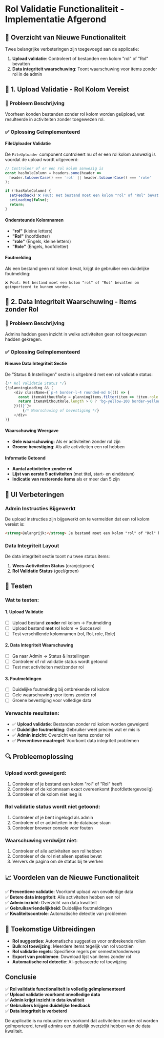 # Rol Validatie Functionaliteit - Implementatie Afgerond

## **🎯 Overzicht van Nieuwe Functionaliteit**

Twee belangrijke verbeteringen zijn toegevoegd aan de applicatie:

1. **Upload validatie**: Controleert of bestanden een kolom "rol" of "Rol" bevatten
2. **Data integriteit waarschuwing**: Toont waarschuwing voor items zonder rol in de admin

## **🔧 1. Upload Validatie - Rol Kolom Vereist**

### **🐛 Probleem Beschrijving**
Voorheen konden bestanden zonder rol kolom worden geüpload, wat resulteerde in activiteiten zonder toegewezen rol.

### **✅ Oplossing Geïmplementeerd**

#### **FileUploader Validatie**
De `FileUploader` component controleert nu of er een rol kolom aanwezig is voordat de upload wordt uitgevoerd:

```typescript
// Controleer of er een rol kolom aanwezig is
const hasRoleColumn = headers.some(header => 
  header.toLowerCase() === 'rol' || header.toLowerCase() === 'role'
);

if (!hasRoleColumn) {
  setFeedback('❌ Fout: Het bestand moet een kolom "rol" of "Rol" bevatten om geïmporteerd te kunnen worden.');
  setLoading(false);
  return;
}
```

#### **Ondersteunde Kolomnamen**
- **"rol"** (kleine letters)
- **"Rol"** (hoofdletter)
- **"role"** (Engels, kleine letters)
- **"Role"** (Engels, hoofdletter)

#### **Foutmelding**
Als een bestand geen rol kolom bevat, krijgt de gebruiker een duidelijke foutmelding:
```
❌ Fout: Het bestand moet een kolom "rol" of "Rol" bevatten om geïmporteerd te kunnen worden.
```

## **🔧 2. Data Integriteit Waarschuwing - Items zonder Rol**

### **🐛 Probleem Beschrijving**
Admins hadden geen inzicht in welke activiteiten geen rol toegewezen hadden gekregen.

### **✅ Oplossing Geïmplementeerd**

#### **Nieuwe Data Integriteit Sectie**
De "Status & Instellingen" sectie is uitgebreid met een rol validatie status:

```typescript
{/* Rol Validatie Status */}
{!planningLoading && (
    <div className={`p-4 border-l-4 rounded-md ${(() => {
      const itemsWithoutRole = planningItems.filter(item => !item.role || item.role.trim() === '');
      return itemsWithoutRole.length > 0 ? 'bg-yellow-100 border-yellow-500 text-yellow-800' : 'bg-green-100 border-green-500 text-green-800';
    })()}`}>
        {/* Waarschuwing of bevestiging */}
    </div>
)}
```

#### **Waarschuwing Weergave**
- **Gele waarschuwing**: Als er activiteiten zonder rol zijn
- **Groene bevestiging**: Als alle activiteiten een rol hebben

#### **Informatie Getoond**
- **Aantal activiteiten zonder rol**
- **Lijst van eerste 5 activiteiten** (met titel, start- en einddatum)
- **Indicatie van resterende items** als er meer dan 5 zijn

## **🎨 UI Verbeteringen**

### **Admin Instructies Bijgewerkt**
De upload instructies zijn bijgewerkt om te vermelden dat een rol kolom vereist is:

```html
<strong>Belangrijk:</strong> Je bestand moet een kolom "rol" of "Rol" bevatten om geïmporteerd te kunnen worden.
```

### **Data Integriteit Layout**
De data integriteit sectie toont nu twee status items:
1. **Wees-Activiteiten Status** (oranje/groen)
2. **Rol Validatie Status** (geel/groen)

## **🧪 Testen**

### **Wat te testen:**

#### **1. Upload Validatie**
- [ ] Upload bestand **zonder** rol kolom → Foutmelding
- [ ] Upload bestand **met** rol kolom → Succesvol
- [ ] Test verschillende kolomnamen (rol, Rol, role, Role)

#### **2. Data Integriteit Waarschuwing**
- [ ] Ga naar Admin → Status & Instellingen
- [ ] Controleer of rol validatie status wordt getoond
- [ ] Test met activiteiten met/zonder rol

#### **3. Foutmeldingen**
- [ ] Duidelijke foutmelding bij ontbrekende rol kolom
- [ ] Gele waarschuwing voor items zonder rol
- [ ] Groene bevestiging voor volledige data

### **Verwachte resultaten:**
- ✅ **Upload validatie**: Bestanden zonder rol kolom worden geweigerd
- ✅ **Duidelijke foutmelding**: Gebruiker weet precies wat er mis is
- ✅ **Admin inzicht**: Overzicht van items zonder rol
- ✅ **Preventieve maatregel**: Voorkomt data integriteit problemen

## **🔍 Probleemoplossing**

### **Upload wordt geweigerd:**
1. Controleer of je bestand een kolom "rol" of "Rol" heeft
2. Controleer of de kolomnaam exact overeenkomt (hoofdlettergevoelig)
3. Controleer of de kolom niet leeg is

### **Rol validatie status wordt niet getoond:**
1. Controleer of je bent ingelogd als admin
2. Controleer of er activiteiten in de database staan
3. Controleer browser console voor fouten

### **Waarschuwing verdwijnt niet:**
1. Controleer of alle activiteiten een rol hebben
2. Controleer of de rol niet alleen spaties bevat
3. Ververs de pagina om de status bij te werken

## **📈 Voordelen van de Nieuwe Functionaliteit**

✅ **Preventieve validatie**: Voorkomt upload van onvolledige data  
✅ **Betere data integriteit**: Alle activiteiten hebben een rol  
✅ **Admin inzicht**: Overzicht van data kwaliteit  
✅ **Gebruiksvriendelijkheid**: Duidelijke foutmeldingen  
✅ **Kwaliteitscontrole**: Automatische detectie van problemen  

## **🔮 Toekomstige Uitbreidingen**

- **Rol suggesties**: Automatische suggesties voor ontbrekende rollen
- **Bulk rol toewijzing**: Meerdere items tegelijk van rol voorzien
- **Rol validatie regels**: Specifieke regels per semester/onderwerp
- **Export van problemen**: Download lijst van items zonder rol
- **Automatische rol detectie**: AI-gebaseerde rol toewijzing

## **Conclusie**

✅ **Rol validatie functionaliteit is volledig geïmplementeerd**  
✅ **Upload validatie voorkomt onvolledige data**  
✅ **Admin krijgt inzicht in data kwaliteit**  
✅ **Gebruikers krijgen duidelijke feedback**  
✅ **Data integriteit is verbeterd**  

De applicatie is nu robuuster en voorkomt dat activiteiten zonder rol worden geïmporteerd, terwijl admins een duidelijk overzicht hebben van de data kwaliteit.

